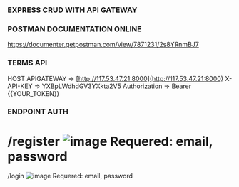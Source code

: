 ### EXPRESS CRUD WITH API GATEWAY

### POSTMAN DOCUMENTATION ONLINE
https://documenter.getpostman.com/view/7871231/2s8YRnmBJ7

### TERMS API 
HOST APIGATEWAY => [http://117.53.47.21:8000](http://117.53.47.21:8000)
X-API-KEY => YXBpLWdhdGV3YXkta2V5
Authorization => Bearer {{YOUR_TOKEN}}

### ENDPOINT AUTH
/register
![image](https://user-images.githubusercontent.com/29777307/199466263-7d0c2b15-9d33-4cdb-96b7-86ab3611a81b.png)
Requered: email, password
=========================================================================================================================================================================
/login
![image](https://user-images.githubusercontent.com/29777307/199466729-9645f3bb-1a58-4076-ae38-968afdd95f1a.png)
Requered: email, password
